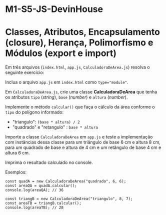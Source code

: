 # M1-S5-JS-DevinHouse
# Classes, Atributos, Encapsulamento (closure), Herança, Polimorfismo e Módulos (export e import) 

Em três arquivos (`index.html`, `app.js`, `CalculadoraDeArea.js`) resolva o seguinte exercício:

Inclua o arquivo `app.js` em `index.html` como `type="module"`.

Em `CalculadoraDeArea.js`, crie uma classe **CalculadoraDeArea** que tenha os atributos `tipo` (_string_), `base` (_number_) e `altura` (_number_).

Implemente o método `calcular()` que faça o cálculo da área conforme o `tipo` do polígono informado:

- "triangulo":  `(base * altura) / 2`
- "quadrado" e "retangulo" : `base * altura`

Importe a classe `CalculadoraDeArea` em `app.js` e teste a implementação com instâncias dessa classe para um triângulo de base 6 cm e altura 8 cm, para um quadrado de base e altura de 4 cm e um retângulo de base 4 cm e altura 6 cm.

Imprima o resultado calculado no console.

Exemplos:

```
const quadA = new CalculadoraDeArea("quadrado", 6, 6);
const areaQA = quadA.calcular();
console.log(areaQA); // 36

const triangB = new CalculadoraDeArea("triangulo", 8, 7);
const areaTB = triangB.calcular();
console.log(areaTB); // 28
```